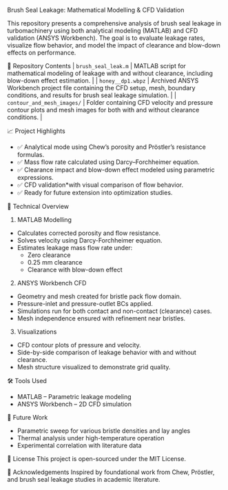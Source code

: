Brush Seal Leakage: Mathematical Modelling & CFD Validation


This repository presents a comprehensive analysis of brush seal leakage in turbomachinery using both analytical modeling (MATLAB) and CFD validation (ANSYS Workbench). The goal is to evaluate leakage rates, visualize flow behavior, and model the impact of clearance and blow-down effects on performance.

 📂 Repository Contents
| `brush_seal_leak.m` | MATLAB script for mathematical modeling of leakage with and without clearance, including blow-down effect estimation. |
| `honey__dp1.wbpz` | Archived ANSYS Workbench project file containing the CFD setup, mesh, boundary conditions, and results for brush seal leakage simulation. |
| `contour_and_mesh_images/` | Folder containing CFD velocity and pressure contour plots and mesh images for both with and without clearance conditions. |

📈 Project Highlights

- ✅ Analytical mode using Chew’s porosity and Pröstler’s resistance formulas.
- ✅ Mass flow rate calculated using Darcy–Forchheimer equation.
- ✅ Clearance impact and blow-down effect modeled using parametric expressions.
- ✅ CFD validation*with visual comparison of flow behavior.
- ✅ Ready for future extension into optimization studies.

🔬 Technical Overview

1. MATLAB Modelling
- Calculates corrected porosity and flow resistance.
- Solves velocity using Darcy-Forchheimer equation.
- Estimates leakage mass flow rate under:
  - Zero clearance
  - 0.25 mm clearance
  - Clearance with blow-down effect

 2. ANSYS Workbench CFD
- Geometry and mesh created for bristle pack flow domain.
- Pressure-inlet and pressure-outlet BCs applied.
- Simulations run for both contact and non-contact (clearance) cases.
- Mesh independence ensured with refinement near bristles.

3. Visualizations
- CFD contour plots of pressure and velocity.
- Side-by-side comparison of leakage behavior with and without clearance.
- Mesh structure visualized to demonstrate grid quality.

 🛠 Tools Used
- MATLAB – Parametric leakage modeling
- ANSYS Workbench – 2D CFD simulation

🚀 Future Work
- Parametric sweep for various bristle densities and lay angles
- Thermal analysis under high-temperature operation
- Experimental correlation with literature data

📜 License
This project is open-sourced under the MIT License.

 🙌 Acknowledgements
Inspired by foundational work from Chew, Pröstler, and brush seal leakage studies in academic literature.

